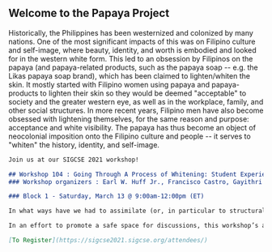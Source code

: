## Welcome to the Papaya Project

Historically, the Philippines has been westernized and colonized by many nations. One of the most significant impacts of this was on Filipino culture and self-image, where beauty, identity, and worth is embodied and looked for in the western white form. This led to an obsession by Filipinos on the papaya (and papaya-related products, such as the papaya soap -- e.g. the Likas papaya soap brand), which has been claimed to lighten/whiten the skin. It mostly started with Filipino women using papaya and papaya-products to lighten their skin so they would be deemed "acceptable" to society and the greater western eye, as well as in the workplace, family, and other social structures. In more recent years, Filipino men have also become obsessed with lightening themselves, for the same reason and purpose: acceptance and white visibility. The papaya has thus become an object of neocolonial imposition onto the Filipino culture and people -- it serves to "whiten" the history, identity, and self-image.

```markdown
Join us at our SIGCSE 2021 workshop!

## Workshop 104 : Going Through A Process of Whitening: Student Experiences Within Computer Science Education
### Workshop organizers : Earl W. Huff Jr., Francisco Castro, Gayithri Jayathirtha, Yerika Jimenez, Minji Kong, Natalie Melo, Amber Solomon and Jennifer Tsan

### Block 1 - Saturday, March 13 @ 9:00am-12:00pm (ET)

In what ways have we had to assimilate (or, in particular to structural racism, “whiten”) ourselves and our work into dominant ideals and narratives? In this workshop, we’ll take a look at how systems of power–such as structural racism, a system that upholds the ideology of white supremacy–permeate through our everyday lives and un/intentionally into our research. Grounding ourselves in a shared language, we will engage in a critical reflection of the impacts of these systems in our lives and work. We will examine what is considered central or “legitimate” in Computer Science Education (CSEd) research and work to understand how we knowingly and unknowingly perpetuate these systems ourselves. Striving towards a critical consciousness in the field, we invite graduate students and early-career (non-faculty) researchers to deeply engage in these questions as the beginning of envisioning what a CSEd that valued the multiple ways of knowing, doing, and being could look like.

In an effort to promote a safe space for discussions, this workshop’s audience will primarily focus on graduate students and early-career (non-faculty) researchers working in and across CSEd in some capacity (e.g., CSEd researchers in HCI, Learning Sciences, K-12 education, etc.). Researchers whose work directly focuses on or intersects CSEd are welcome to attend. To participate, register for the workshop via the usual SIGCSE Technical Symposium registration process. We have a maximum of 40 slots for this workshop. This year, SIGCSE will be fully-online. Participants will need to have a computer with reliable Internet access to participate in the workshop. Further details regarding the workshop platform will be communicated to participants through email.

[To Register](https://sigcse2021.sigcse.org/attendees/)
```


